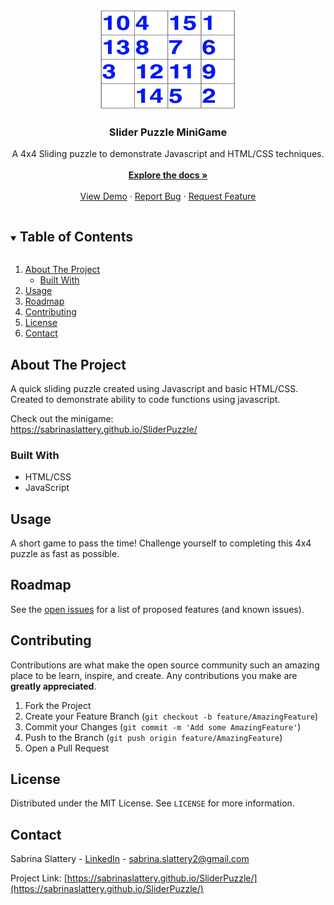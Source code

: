 
<!-- PROJECT LOGO -->
<br />
<p align="center">
  <a href="https://sabrinaslattery.github.io/SliderPuzzle/">
    <img src="https://github.com/sabrinaslattery/SliderPuzzle/blob/main/Project_image.png" alt="Logo" width="220" height="160">
  </a>

  <h3 align="center">Slider Puzzle MiniGame</h3>

  <p align="center">
    A 4x4 Sliding puzzle to demonstrate Javascript and HTML/CSS techniques. <br />
    <br />
    <a href="https://github.com/sabrinaslattery/SliderPuzzle"><strong>Explore the docs »</strong></a>
    <br />
    <br />
    <a href="https://sabrinaslattery.github.io/SliderPuzzle/">View Demo</a>
    ·
    <a href="https://github.com/sabrinaslattery/SliderPuzzle/issues">Report Bug</a>
    ·
    <a href="https://github.com/sabrinaslattery/SliderPuzzle/issues">Request Feature</a>
  </p>
</p>



<!-- TABLE OF CONTENTS -->
<details open="open">
  <summary><h2 style="display: inline-block">Table of Contents</h2></summary>
  <ol>
    <li>
      <a href="#about-the-project">About The Project</a>
      <ul>
        <li><a href="#built-with">Built With</a></li>
      </ul>
    </li>
    <li><a href="#usage">Usage</a></li>
    <li><a href="#roadmap">Roadmap</a></li>
    <li><a href="#contributing">Contributing</a></li>
    <li><a href="#license">License</a></li>
    <li><a href="#contact">Contact</a></li>
  </ol>
</details>



<!-- ABOUT THE PROJECT -->
## About The Project

A quick sliding puzzle created using Javascript and basic HTML/CSS. Created to demonstrate 
ability to code functions using javascript. <br />


Check out the minigame: <br />
https://sabrinaslattery.github.io/SliderPuzzle/ <br />


### Built With

* HTML/CSS
* JavaScript

<!-- USAGE EXAMPLES -->
## Usage

A short game to pass the time! Challenge yourself to completing this 4x4 puzzle as fast as possible.


<!-- ROADMAP -->
## Roadmap

See the [open issues](https://github.com/sabrinaslattery/SliderPuzzle/issues) for a list of proposed features (and known issues).


<!-- CONTRIBUTING -->
## Contributing

Contributions are what make the open source community such an amazing place to be learn, inspire, and create. Any contributions you make are **greatly appreciated**.

1. Fork the Project
2. Create your Feature Branch (`git checkout -b feature/AmazingFeature`)
3. Commit your Changes (`git commit -m 'Add some AmazingFeature'`)
4. Push to the Branch (`git push origin feature/AmazingFeature`)
5. Open a Pull Request


<!-- LICENSE -->
## License

Distributed under the MIT License. See `LICENSE` for more information.


<!-- CONTACT -->
## Contact

Sabrina Slattery - [LinkedIn](https://www.linkedin.com/in/sabrina-slattery-803076171/) - sabrina.slattery2@gmail.com

Project Link: [https://sabrinaslattery.github.io/SliderPuzzle/](https://sabrinaslattery.github.io/SliderPuzzle/)


<!-- MARKDOWN LINKS & IMAGES -->
<!-- https://www.markdownguide.org/basic-syntax/#reference-style-links -->
[contributors-shield]: https://img.shields.io/github/contributors/github_username/repo.svg?style=for-the-badge
[contributors-url]: https://github.com/github_username/repo/graphs/contributors
[forks-shield]: https://img.shields.io/github/forks/github_username/repo.svg?style=for-the-badge
[forks-url]: https://github.com/github_username/repo/network/members
[stars-shield]: https://img.shields.io/github/stars/github_username/repo.svg?style=for-the-badge
[stars-url]: https://github.com/github_username/repo/stargazers
[issues-shield]: https://img.shields.io/github/issues/github_username/repo.svg?style=for-the-badge
[issues-url]: https://github.com/github_username/repo/issues
[license-shield]: https://img.shields.io/github/license/github_username/repo.svg?style=for-the-badge
[license-url]: https://github.com/github_username/repo/blob/master/LICENSE.txt
[linkedin-shield]: https://img.shields.io/badge/-LinkedIn-black.svg?style=for-the-badge&logo=linkedin&colorB=555
[linkedin-url]: https://linkedin.com/in/github_username
